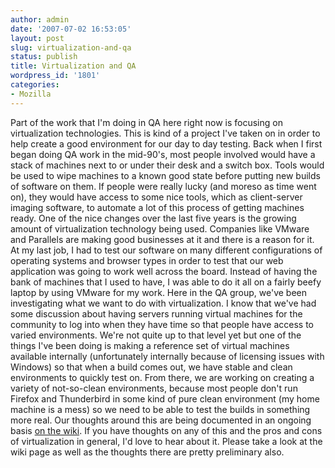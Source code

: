 ```yaml
---
author: admin
date: '2007-07-02 16:53:05'
layout: post
slug: virtualization-and-qa
status: publish
title: Virtualization and QA
wordpress_id: '1801'
categories:
- Mozilla
---
```


Part of the work that I'm doing in QA here right now is focusing on
virtualization technologies. This is kind of a project I've taken on in
order to help create a good environment for our day to day testing. Back
when I first began doing QA work in the mid-90's, most people involved
would have a stack of machines next to or under their desk and a switch
box. Tools would be used to wipe machines to a known good state before
putting new builds of software on them. If people were really lucky (and
moreso as time went on), they would have access to some nice tools,
which as client-server imaging software, to automate a lot of this
process of getting machines ready. One of the nice changes over the last
five years is the growing amount of virtualization technology being
used. Companies like VMware and Parallels are making good businesses at
it and there is a reason for it. At my last job, I had to test our
software on many different configurations of operating systems and
browser types in order to test that our web application was going to
work well across the board. Instead of having the bank of machines that
I used to have, I was able to do it all on a fairly beefy laptop by
using VMware for my work. Here in the QA group, we've been investigating
what we want to do with virtualization. I know that we've had some
discussion about having servers running virtual machines for the
community to log into when they have time so that people have access to
varied environments. We're not quite up to that level yet but one of the
things I've been doing is making a reference set of virtual machines
available internally (unfortunately internally because of licensing
issues with Windows) so that when a build comes out, we have stable and
clean environments to quickly test on. From there, we are working on
creating a variety of not-so-clean environments, because most people
don't run Firefox and Thunderbird in some kind of pure clean environment
(my home machine is a mess) so we need to be able to test the builds in
something more real. Our thoughts around this are being documented in an
ongoing basis [on the
wiki](http://wiki.mozilla.org/MozillaQualityAssurance:Environments). If
you have thoughts on any of this and the pros and cons of virtualization
in general, I'd love to hear about it. Please take a look at the wiki
page as well as the thoughts there are pretty preliminary also.
